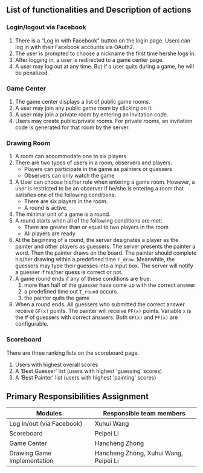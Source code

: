 ## List of functionalities and Description of actions

### Login/logout via Facebook

1. There is a "Log in with Facebook" button on the login page.
Users can log in with their Facebook accounts via OAuth2.
2. The user is prompted to choose a nickname the first time he/she logs in.
3. After logging in, a user is redirected to a game center page.
4. A user may log out at any time. But if a user quits during a game,
he will be penalized.

### Game Center

1. The game center displays a list of public game rooms.
1. A user may join any public game room by clicking on it.
2. A user may join a private room by entering an invitation code.
3. Users may create public/private rooms. For private rooms, an invitation code
is generated for that room by the server.

### Drawing Room

1. A room can accommodate one to six players.
2. There are two types of users in a room, observers and players.
    * Players can participate in the game as painters or guessers
    * Observers can only watch the game
3. A User can choose his/her role when entering a game room. However, a user is
restricted to be an observer if he/she is entering a room that satisfies one
of the following conditions:
    * There are six players in the room.
    * A round is active.
4. The minimal unit of a game is a round.
5. A round starts when all of the following conditions are met:
    * There are greater than or equal to two players in the room
    * All players are ready
6. At the beginning of a round, the server designates a player as the painter and other players as guessers.
The server presents the painter a word. Then the painter draws on the board. The painter should complete
his/her drawing within a predefined time `T_draw`. Meanwhile, the guessers may type their guesses into a input box.
The server will notify a guesser if his/her guess is correct or not.
7. A game round ends if any of these conditions are true:
    1. more than half of the guesser have come up with the correct answer
    2. a predefined time out `T_round` occurs
    3. the painter quits the game
8. When a round ends. All guessers who submitted the correct answer receive `GF(x)` points.
The painter will receive `PF(x)` points. Variable `x` is the # of guessers with correct answers.
Both `GF(x)` and `PF(x)` are configurable.

### Scoreboard

There are three ranking lists on the scoreboard page.

1. Users with highest overall scores
2. A 'Best Guesser' list (users with highest 'guessing' scores)
3. A 'Best Painter' list (users with highest 'painting' scores)


## Primary Responsibilities Assignment

| Modules | Responsible team members|
|---|---|
| Log in/out (via Facebook) | Xuhui Wang |
| Scoreboard | Peipei Li|
| Game Center | Hancheng Zhong |
| Drawing Game Implementation | Hancheng Zhong, Xuhui Wang, Peipei Li|
